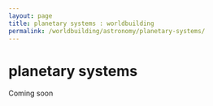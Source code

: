 ```yaml
---
layout: page
title: planetary systems : worldbuilding
permalink: /worldbuilding/astronomy/planetary-systems/
---
```


# planetary systems

Coming soon
